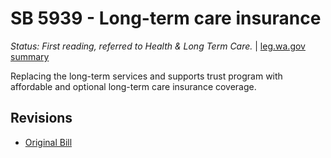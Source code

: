 # SB 5939 - Long-term care insurance
*Status: First reading, referred to Health & Long Term Care.* | [leg.wa.gov summary](https://app.leg.wa.gov/billsummary?BillNumber=5939&Year=2021)

Replacing the long-term services and supports trust program with affordable and optional long-term care insurance coverage.

## Revisions
* [Original Bill](1/)